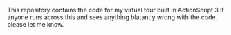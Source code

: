 This repository contains the code for my virtual tour built in ActionScript 3
If anyone runs across this and sees anything blatantly wrong with the code, please let me know.